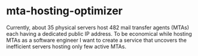 # mta-hosting-optimizer
Currently, about 35 physical servers host 482 mail transfer agents (MTAs) each having a dedicated public IP address. To be economical while hosting MTAs as a software engineer I want to create a service that uncovers the inefficient servers hosting only few active MTAs.
